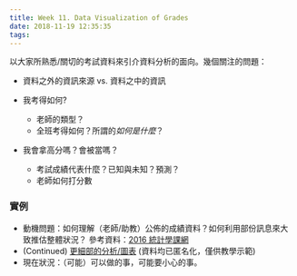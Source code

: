 ```yaml
---
title: Week 11. Data Visualization of Grades
date: 2018-11-19 12:35:35
tags:
---
```

以大家所熟悉/關切的考試資料來引介資料分析的面向。幾個關注的問題：

* 資料之外的資訊來源 vs. 資料之中的資訊
* 我考得如何? 
	* 老師的類型？
	* 全班考得如何？所謂的*如何是什麼*？

* 我會拿高分嗎？會被當嗎？
	* 考試成績代表什麼？已知與未知？預測？
	* 老師如何打分數



### 實例
* 動機問題：如何理解（老師/助教）公佈的成績資料？如何利用部份訊息來大致推估整體狀況？ 參考資料：[2016 統計學課網](http://faculty.ndhu.edu.tw/%7Echtsao/edu/16/stat/stat.html)
* (Continued) [更細部的分析/圖表](http://faculty.ndhu.edu.tw/~chtsao/ftp/rg.w08.nb.html)
(資料均已匿名化，僅供教學示範)
* 現在狀況：（可能）可以做的事，可能要小心的事。
